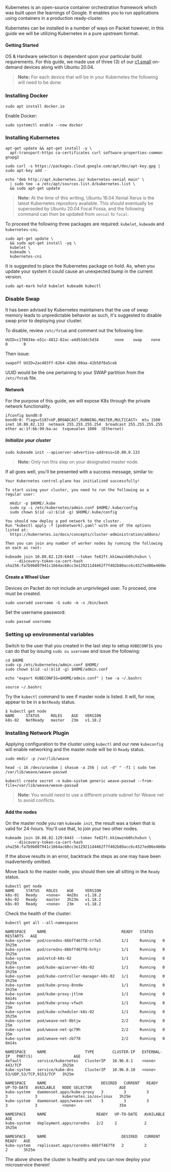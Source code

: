 <!-- <meta>
{
    "title":"Simple K8s Cluster on Packet",
    "description":"Kubernetes helps you make sure those containerized applications run where and when you want, and helps them find the resources and tools they need to work.",
    "tag":["Kubernetes"],
    "seo-title": "Simple K8s Cluster - Packet Technical Guides",
    "seo-description": "Simple K8s Cluster on Packet",
    "og-title": "Explore Kubernetes Clusters on Packet.",
    "og-description":"Kubernetes can be deployed in a number of ways on Packet, but find out how to utilize Kubernetes on bare metal in a more upstream format.",
    "featured": true
}
</meta> -->

Kubernetes is an open-source container orchestration framework which was built upon the learnings of Google. It enables you to run applications using containers in a production ready-cluster.

Kubernetes can be installed in a number of ways on Packet however, in this guide we will be utilizing Kubernetes in a pure upstream format.

#### Getting Started

OS & Hardware selection is dependent upon your particular build requirements. For this guide, we made use of three (3) of our [c1.small](https://www.packet.com/cloud/servers/c1-small/) on-demand devices along with Ubuntu 20.04.


> **Note:** For each device that will be in your Kubernetes the following will need to be done:

### Installing Docker


````
sudo apt install docker.io
````
Enable Docker: 
````
sudo systemctl enable --now docker
````

### Installing Kubernetes

````
apt-get update && apt-get install -y \
  apt-transport-https ca-certificates curl software-properties-common gnupg2 
````

````
sudo curl -s https://packages.cloud.google.com/apt/doc/apt-key.gpg | sudo apt-key add -
````

```
echo "deb http://apt.kubernetes.io/ kubernetes-xenial main" \
  | sudo tee -a /etc/apt/sources.list.d/kubernetes.list \
  && sudo apt-get update 
````
> **Note:** At the time of this writing, Ubuntu 16.04 Xenial Xerus is the latest Kubernetes repository available. This should eventually be superseded by Ubuntu 20.04 Focal Fossa, and the following command can then be updated from `xenial` to `focal`.


To proceed the following three packages are required: `kubelet`, `kubeadm` and `kubernetes-cni`. 

````
sudo apt-get update \
  && sudo apt-get install -yq \
  kubelet \
  kubeadm \
  kubernetes-cni
````
It is suggested to place the Kubernetes package on hold. As, when you update your system it could cause an unexpected bump in the current version.

```
sudo apt-mark hold kubelet kubeadm kubectl
```

### Disable Swap

It has been advised by Kubernetes maintainers that the use of swap memory leads to unpredictable behavior as such, it's suggested to disable swap prior to deploying your cluster.

To disable, review `/etc/fstab` and comment out the following line: 

```
UUID=c170834e-e51c-4812-82ac-a4d53ddc5d34       none    swap    none    0       0
```

Then issue: 
````
swapoff UUID=2ac483ff-62b4-42b6-80aa-41b58f8a5ceb
````
UUID would be the one pertaining to your SWAP partition from the `/etc/fstab` file.

#### Network

For the purpose of this guide, we will expose K8s through the private network functionality. 

```
ifconfig bond0:0
bond0:0: flags=5187<UP,BROADCAST,RUNNING,MASTER,MULTICAST>  mtu 1500
inet 10.88.82.133  netmask 255.255.255.254  broadcast 255.255.255.255
ether ac:1f:6b:99:ba:ac  txqueuelen 1000  (Ethernet)
```

##### Initialize your cluster

````
sudo kubeadm init --apiserver-advertise-address=10.80.0.133
````
> **Note:** Only run this step on your designated master node.



If all goes well, you'll be presented with a success message, similar to: 

```
Your Kubernetes control-plane has initialized successfully!

To start using your cluster, you need to run the following as a regular user:

  mkdir -p $HOME/.kube
  sudo cp -i /etc/kubernetes/admin.conf $HOME/.kube/config
  sudo chown $(id -u):$(id -g) $HOME/.kube/config

You should now deploy a pod network to the cluster.
Run "kubectl apply -f [podnetwork].yaml" with one of the options listed at:
  https://kubernetes.io/docs/concepts/cluster-administration/addons/

Then you can join any number of worker nodes by running the following on each as root:

kubeadm join 10.88.82.129:6443 --token fe82ft.kk1mwznb0hchxbvn \
    --discovery-token-ca-cert-hash sha256:fa7b9b807941c1664ac68cc3e129211d4462f7f402b89acc6c4527ed86e460be
````

#### Create a Wheel User

Devices on Packet do not include an unprivileged user. To proceed, one must be created. 

````
sudo useradd username -G sudo -m -s /bin/bash
````
Set the username password:
````
sudo passwd username 
````

### Setting up environmental variables

Switch to the user that you created in the last step to setup `KUBECONFIG` you can do that by issuing `sudo su username` and issue the following: 

````
cd $HOME
sudo cp /etc/kubernetes/admin.conf $HOME/
sudo chown $(id -u):$(id -g) $HOME/admin.conf
````
````
echo "export KUBECONFIG=$HOME/admin.conf" | tee -a ~/.bashrc
````
````
source ~/.bashrc
````

Try the `kubectl` command to see if master node is listed. It will, for now, appear to be in a `NotReady` status. 

````
$ kubectl get node
NAME     STATUS     ROLES    AGE   VERSION
k8s-02   NotReady   master   23m   v1.18.2
````


### Installing Network Plugin

Applying configuration to the cluster using `kubectl` and our new `kubeconfig` will enable networking and the master node will be in `Ready` status. 

````
sudo mkdir -p /var/lib/weave
````
````
head -c 16 /dev/urandom | shasum -a 256 | cut -d" " -f1 | sudo tee /var/lib/weave/weave-passwd
````
````
kubectl create secret -n kube-system generic weave-passwd --from-file=/var/lib/weave/weave-passwd
````
> **Note:** You would need to use a different private subnet for Weave net to avoid conflicts. 

#### Add the nodes

On the master node you ran `kubeadm init`, the result was a token that is valid for 24-hours. You'll use that, to join your two other nodes. 

````
kubeadm join 10.88.82.129:6443 --token fe82ft.kk1mwznb0hchxbvn \
    --discovery-token-ca-cert-hash sha256:fa7b9b807941c1664ac68cc3e129211d4462f7f402b89acc6c4527ed86e460be
````

If the above results in an error, backtrack the steps as one may have been inadvertently omitted. 

Move back to the master node, you should then see all sitting in the `Ready` status. 

````
kubectl get node
NAME     STATUS   ROLES    AGE     VERSION
k8s-01   Ready    <none>   4m28s   v1.18.2
k8s-02   Ready    master   3h23m   v1.18.2
k8s-03   Ready    <none>   23m     v1.18.2
````

Check the health of the cluster: 

````
kubectl get all --all-namespaces
````
````
NAMESPACE     NAME                                 READY   STATUS    RESTARTS   AGE
kube-system   pod/coredns-66bff467f8-cr7w5         1/1     Running   0          3h25m
kube-system   pod/coredns-66bff467f8-hrhjr         1/1     Running   0          3h25m
kube-system   pod/etcd-k8s-02                      1/1     Running   0          3h25m
kube-system   pod/kube-apiserver-k8s-02            1/1     Running   0          3h25m
kube-system   pod/kube-controller-manager-k8s-02   1/1     Running   0          3h25m
kube-system   pod/kube-proxy-8nndw                 1/1     Running   0          3h25m
kube-system   pod/kube-proxy-jtlnm                 1/1     Running   0          6m14s
kube-system   pod/kube-proxy-vfwzh                 1/1     Running   0          25m
kube-system   pod/kube-scheduler-k8s-02            1/1     Running   0          3h25m
kube-system   pod/weave-net-8btjw                  2/2     Running   0          25m
kube-system   pod/weave-net-qc79h                  2/2     Running   0          35m
kube-system   pod/weave-net-zb778                  2/2     Running   0          6m14s

NAMESPACE     NAME                 TYPE        CLUSTER-IP   EXTERNAL-IP   PORT(S)                  AGE
default       service/kubernetes   ClusterIP   10.96.0.1    <none>        443/TCP                  3h25m
kube-system   service/kube-dns     ClusterIP   10.96.0.10   <none>        53/UDP,53/TCP,9153/TCP   3h25m

NAMESPACE     NAME                        DESIRED   CURRENT   READY   UP-TO-DATE   AVAILABLE   NODE SELECTOR            AGE
kube-system   daemonset.apps/kube-proxy   3         3         3       3            3           kubernetes.io/os=linux   3h25m
kube-system   daemonset.apps/weave-net    3         3         3       3            3           <none>                   35m

NAMESPACE     NAME                      READY   UP-TO-DATE   AVAILABLE   AGE
kube-system   deployment.apps/coredns   2/2     2            2           3h25m

NAMESPACE     NAME                                 DESIRED   CURRENT   READY   AGE
kube-system   replicaset.apps/coredns-66bff467f8   2         2         2       3h25m
````

The above shows the cluster is healthy and you can now deploy your microservice therein! 
